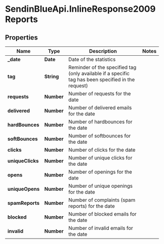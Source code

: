 # SendinBlueApi.InlineResponse2009Reports

## Properties
Name | Type | Description | Notes
------------ | ------------- | ------------- | -------------
**_date** | **Date** | Date of the statistics | 
**tag** | **String** | Reminder of the specified tag (only available if a specific tag has been specified in the request) | 
**requests** | **Number** | Number of requests for the date | 
**delivered** | **Number** | Number of delivered emails for the date | 
**hardBounces** | **Number** | Number of hardbounces for the date | 
**softBounces** | **Number** | Number of softbounces for the date | 
**clicks** | **Number** | Number of clicks for the date | 
**uniqueClicks** | **Number** | Number of unique clicks for the date | 
**opens** | **Number** | Number of openings for the date | 
**uniqueOpens** | **Number** | Number of unique openings for the date | 
**spamReports** | **Number** | Number of complaints (spam reports) for the date | 
**blocked** | **Number** | Number of blocked emails for the date | 
**invalid** | **Number** | Number of invalid emails for the date | 


